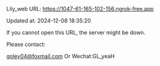 Lily_web URL: https://1047-61-165-102-156.ngrok-free.app

Updated at: 2024-12-08 18:35:20

If you cannot open this URL, the server might be down.

Please contact: 

goley04@foxmail.com Or Wechat:GL_yeaH